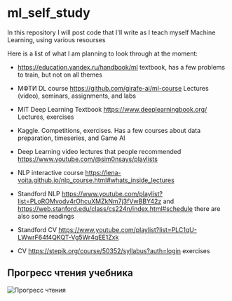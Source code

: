 # ml_self_study
In this repository I will post code that I'll write as I teach myself Machine Learning, using various resourses


Here is a list of what I am planning to look through at the moment:

- https://education.yandex.ru/handbook/ml textbook, has a few problems to train, but not on all themes
- МФТИ DL course https://github.com/girafe-ai/ml-course Lectures (video), seminars, assignments, and labs
- MIT Deep Learning Textbook https://www.deeplearningbook.org/  Lectures, exercises
- Kaggle. Competitions, exercises. Has a few courses about data preparation, timeseries, and Game AI
- Deep Learning video lectures that people recommended https://www.youtube.com/@sim0nsays/playlists

- NLP interactive course https://lena-voita.github.io/nlp_course.html#whats_inside_lectures
- Standford NLP https://www.youtube.com/playlist?list=PLoROMvodv4rOhcuXMZkNm7j3fVwBBY42z and https://web.stanford.edu/class/cs224n/index.html#schedule there are also some readings
- Standford CV https://www.youtube.com/playlist?list=PLC1qU-LWwrF64f4QKQT-Vg5Wr4qEE1Zxk
- CV https://stepik.org/course/50352/syllabus?auth=login exercises



## Прогресс чтения учебника

![Прогресс чтения](https://img.shields.io/badge/Прогресс-2/5-4caf50)

